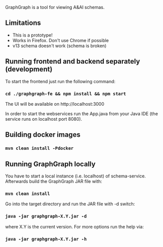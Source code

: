 GraphGraph is a tool for viewing A&AI schemas.

## Limitations

* This is a prototype!
* Works in Firefox. Don't use Chrome if possible
* v13 schema doesn't work (schema is broken)

## Running frontend and backend separately (development)

To start the frontend just run the following command:

### `cd ./graphgraph-fe && npm install && npm start`

The UI will be available on http://localhost:3000

In order to start the webservices run the App.java from your Java IDE (the service runs on localhost port 8080).

## Building docker images

### `mvn clean install -Pdocker`

## Running GraphGraph locally

You have to start a local instance (i.e. localhost) of schema-service. Afterwards build the GraphGraph JAR file with:

### `mvn clean install`

Go into the target directory and run the JAR file with -d switch:

### `java -jar graphgraph-X.Y.jar -d`

where X.Y is the current version. For more options run the help via:

### `java -jar graphgraph-X.Y.jar -h`
